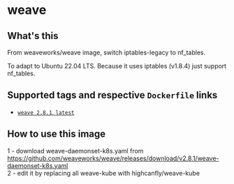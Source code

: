 # weave

## What's this
From weaveworks/weave image,  switch iptables-legacy to nf_tables.

To adapt to Ubuntu 22.04 LTS. Because it uses iptables (v1.8.4) just support nf_tables.

## Supported tags and respective `Dockerfile` links
* [`weave 2.8.1`, `latest`](https://github.com/cucker0/dockerfile/blob/main/weave//Dockerfile_2.8.1)

## How to use this image
1 - download weave-daemonset-k8s.yaml from https://github.com/weaveworks/weave/releases/download/v2.8.1/weave-daemonset-k8s.yaml  
2 - edit it by replacing all weave-kube with highcanfly/weave-kube
